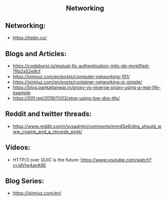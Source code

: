 <h2 align="center">Networking</h2>

## Networking:

- https://hpbn.co/

## Blogs and Articles:

- https://codeburst.io/mutual-tls-authentication-mtls-de-mystified-11fa2a52e9cf
- https://iximiuz.com/en/posts/computer-networking-101/
- https://iximiuz.com/en/posts/container-networking-is-simple/
- https://blog.pankajtanwar.in/proxy-vs-reverse-proxy-using-a-real-life-example
- https://00f.net/2019/11/03/stop-using-low-dns-ttls/

## Reddit and twitter threads:

- https://www.reddit.com/r/sysadmin/comments/mm45e6/dns_should_www_cname_and_a_records_exist/

## Videos:

- HTTP/3 over QUIC is the future: https://www.youtube.com/watch?v=idViw4anA6E

## Blog Series:

- https://iximiuz.com/en/

